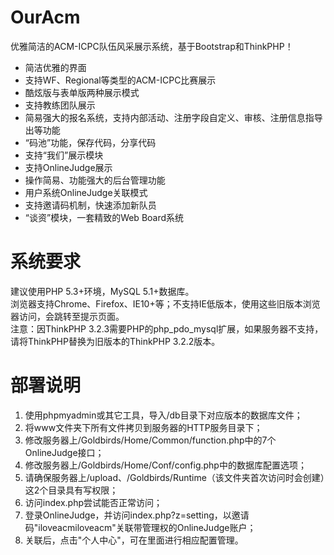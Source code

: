 OurAcm  
======  
  
优雅简洁的ACM-ICPC队伍风采展示系统，基于Bootstrap和ThinkPHP！  
  
* 简洁优雅的界面  
* 支持WF、Regional等类型的ACM-ICPC比赛展示  
* 酷炫版与表单版两种展示模式  
* 支持教练团队展示  
* 简易强大的报名系统，支持内部活动、注册字段自定义、审核、注册信息指导出等功能  
* “码池”功能，保存代码，分享代码  
* 支持“我们”展示模块  
* 支持OnlineJudge展示  
* 操作简易、功能强大的后台管理功能  
* 用户系统OnlineJudge关联模式  
* 支持邀请码机制，快速添加新队员  
* “谈资”模块，一套精致的Web Board系统  
  
系统要求  
========  
  
建议使用PHP 5.3+环境，MySQL 5.1+数据库。  
浏览器支持Chrome、Firefox、IE10+等；不支持IE低版本，使用这些旧版本浏览器访问，会跳转至提示页面。  
注意：因ThinkPHP 3.2.3需要PHP的php_pdo_mysql扩展，如果服务器不支持，请将ThinkPHP替换为旧版本的ThinkPHP 3.2.2版本。  
  
  
部署说明  
========  
  
1. 使用phpmyadmin或其它工具，导入/db目录下对应版本的数据库文件；  
2. 将www文件夹下所有文件拷贝到服务器的HTTP服务目录下；  
3. 修改服务器上/Goldbirds/Home/Common/function.php中的7个OnlineJudge接口；  
4. 修改服务器上/Goldbirds/Home/Conf/config.php中的数据库配置选项；  
5. 请确保服务器上/upload、/Goldbirds/Runtime（该文件夹首次访问时会创建）这2个目录具有写权限；  
6. 访问index.php尝试能否正常访问；  
7. 登录OnlineJudge，并访问index.php?z=setting，以邀请码"iloveacmiloveacm"关联带管理权的OnlineJudge账户；  
8. 关联后，点击"个人中心"，可在里面进行相应配置管理。  
